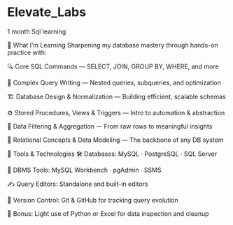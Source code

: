 # Elevate_Labs

1 month Sql learning 

🧠 What I’m Learning
Sharpening my database mastery through hands-on practice with:

🔍 Core SQL Commands — SELECT, JOIN, GROUP BY, WHERE, and more

🧩 Complex Query Writing — Nested queries, subqueries, and optimization

🏗️ Database Design & Normalization — Building efficient, scalable schemas

⚙️ Stored Procedures, Views & Triggers — Intro to automation & abstraction

🔎 Data Filtering & Aggregation — From raw rows to meaningful insights

🧬 Relational Concepts & Data Modeling — The backbone of any DB system

🔧 Tools & Technologies
🛠️ Databases: MySQL · PostgreSQL · SQL Server

🧰 DBMS Tools: MySQL Workbench · pgAdmin · SSMS

✍️ Query Editors: Standalone and built-in editors

🌱 Version Control: Git & GitHub for tracking query evolution

🧮 Bonus: Light use of Python or Excel for data inspection and cleanup
